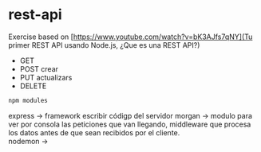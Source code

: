 # rest-api

Exercise based on [https://www.youtube.com/watch?v=bK3AJfs7qNY](Tu primer REST API usando Node.js, ¿Que es una REST API?)

- GET
- POST crear
- PUT actualizars
- DELETE

```js 
npm modules
```
express -> framework escribir códigp del servidor
morgan -> modulo para ver por consola las peticiones que van llegando, middleware que procesa los datos antes de que sean recibidos por el cliente.  
nodemon -> 